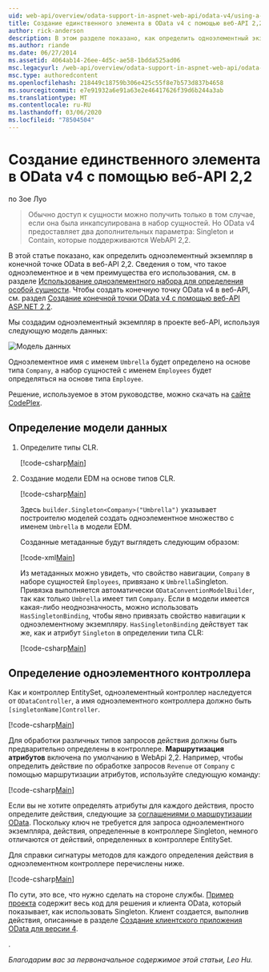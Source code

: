 ```yaml
---
uid: web-api/overview/odata-support-in-aspnet-web-api/odata-v4/using-a-singleton-in-an-odata-endpoint-in-web-api-22
title: Создание единственного элемента в OData v4 с помощью веб-API 2,2 | Документация Майкрософт
author: rick-anderson
description: В этом разделе показано, как определить одноэлементный экземпляр в конечной точке OData в веб-API 2,2.
ms.author: riande
ms.date: 06/27/2014
ms.assetid: 4064ab14-26ee-4d5c-ae58-1bdda525ad06
msc.legacyurl: /web-api/overview/odata-support-in-aspnet-web-api/odata-v4/using-a-singleton-in-an-odata-endpoint-in-web-api-22
msc.type: authoredcontent
ms.openlocfilehash: 218449c18759b306e425c55f8e7b573d837b4658
ms.sourcegitcommit: e7e91932a6e91a63e2e46417626f39d6b244a3ab
ms.translationtype: MT
ms.contentlocale: ru-RU
ms.lasthandoff: 03/06/2020
ms.locfileid: "78504504"
---
```

# <a name="create-a-singleton-in-odata-v4-using-web-api-22"></a>Создание единственного элемента в OData v4 с помощью веб-API 2,2

по Зое Луо

> Обычно доступ к сущности можно получить только в том случае, если она была инкапсулирована в набор сущностей. Но OData v4 предоставляет два дополнительных параметра: Singleton и Contain, которые поддерживаются WebAPI 2,2.

В этой статье показано, как определить одноэлементный экземпляр в конечной точке OData в веб-API 2,2. Сведения о том, что такое одноэлементное и в чем преимущества его использования, см. в разделе [Использование одноэлементного набора для определения особой сущности](https://blogs.msdn.com/b/odatateam/archive/2014/03/05/use-singleton-to-define-your-special-entity.aspx). Чтобы создать конечную точку OData v4 в веб-API, см. раздел [Создание конечной точки OData v4 с помощью веб-API ASP.NET 2,2](create-an-odata-v4-endpoint.md). 

Мы создадим одноэлементный экземпляр в проекте веб-API, используя следующую модель данных:

![Модель данных](using-a-singleton-in-an-odata-endpoint-in-web-api-22/_static/image1.png)

Одноэлементное имя с именем `Umbrella` будет определено на основе типа `Company`, а набор сущностей с именем `Employees` будет определяться на основе типа `Employee`.

Решение, используемое в этом руководстве, можно скачать на [сайте CodePlex](http://aspnet.codeplex.com/sourcecontrol/latest#Samples/WebApi/OData/v4/ODataSingletonSample/).

## <a name="define-the-data-model"></a>Определение модели данных

1. Определите типы CLR.

    [!code-csharp[Main](using-a-singleton-in-an-odata-endpoint-in-web-api-22/samples/sample1.cs)]
2. Создание модели EDM на основе типов CLR.

    [!code-csharp[Main](using-a-singleton-in-an-odata-endpoint-in-web-api-22/samples/sample2.cs)]

    Здесь `builder.Singleton<Company>("Umbrella")` указывает построителю моделей создать одноэлементное множество с именем `Umbrella` в модели EDM.

    Созданные метаданные будут выглядеть следующим образом:

    [!code-xml[Main](using-a-singleton-in-an-odata-endpoint-in-web-api-22/samples/sample3.xml)]

    Из метаданных можно увидеть, что свойство навигации, `Company` в наборе сущностей `Employees`, привязано к `Umbrella`Singleton. Привязка выполняется автоматически `ODataConventionModelBuilder`, так как только `Umbrella` имеет тип `Company`. Если в модели имеется какая-либо неоднозначность, можно использовать `HasSingletonBinding`, чтобы явно привязать свойство навигации к одноэлементному экземпляру. `HasSingletonBinding` действует так же, как и атрибут `Singleton` в определении типа CLR:

    [!code-csharp[Main](using-a-singleton-in-an-odata-endpoint-in-web-api-22/samples/sample4.cs)]

## <a name="define-the-singleton-controller"></a>Определение одноэлементного контроллера

Как и контроллер EntitySet, одноэлементный контроллер наследуется от `ODataController`, а имя одноэлементного контроллера должно быть `[singletonName]Controller`.

[!code-csharp[Main](using-a-singleton-in-an-odata-endpoint-in-web-api-22/samples/sample5.cs)]

Для обработки различных типов запросов действия должны быть предварительно определены в контроллере. **Маршрутизация атрибутов** включена по умолчанию в WebApi 2,2. Например, чтобы определить действие по обработке запросов `Revenue` от `Company` с помощью маршрутизации атрибутов, используйте следующую команду:

[!code-csharp[Main](using-a-singleton-in-an-odata-endpoint-in-web-api-22/samples/sample6.cs)]

Если вы не хотите определять атрибуты для каждого действия, просто определите действия, следующие за [соглашениями о маршрутизации OData](../odata-routing-conventions.md). Поскольку ключ не требуется для запроса одноэлементного экземпляра, действия, определенные в контроллере Singleton, немного отличаются от действий, определенных в контроллере EntitySet.

Для справки сигнатуры методов для каждого определения действия в одноэлементном контроллере перечислены ниже.

[!code-csharp[Main](using-a-singleton-in-an-odata-endpoint-in-web-api-22/samples/sample7.cs)]

По сути, это все, что нужно сделать на стороне службы. [Пример проекта](http://aspnet.codeplex.com/sourcecontrol/latest#Samples/WebApi/OData/v4/ODataSingletonSample/) содержит весь код для решения и клиента OData, который показывает, как использовать Singleton. Клиент создается, выполнив действия, описанные в разделе [Создание клиентского приложения OData для версии 4](create-an-odata-v4-client-app.md).

. 

*Благодарим вас за первоначальное содержимое этой статьи, Leo Hu.*
